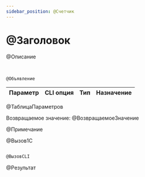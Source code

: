 ```yaml
---
sidebar_position: @Счетчик
---
```


# @Заголовок
@Описание


<br/>


`@Объявление`

  | Параметр | CLI опция | Тип | Назначение |
  |-|-|-|-|
@ТаблицаПараметров
  
  Возвращаемое значение: @ВозвращаемоеЗначение


@Примечание


@Вызов1С	


```sh title="Пример команды CLI"
    
@ВызовCLI

```

@Результат
